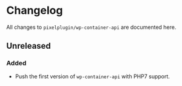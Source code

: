 # Changelog

All changes to `pixelplugin/wp-container-api` are documented here.

## Unreleased

### Added

- Push the first version of `wp-container-api` with PHP7 support.
